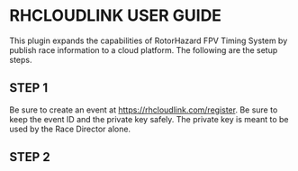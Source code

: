# RHCLOUDLINK USER GUIDE

This plugin expands the capabilities of RotorHazard FPV Timing System by publish race information to a cloud platform. The following are the setup steps. 

## STEP 1

Be sure to create an event at https://rhcloudlink.com/register. Be sure to keep the event ID and the private key safely. The private key is meant to be used by the Race Director alone. 

## STEP 2

